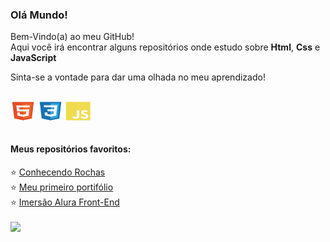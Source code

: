 <h3>Olá Mundo!</h3>
<p>Bem-Vindo(a) ao meu GitHub!<br>Aqui você irá encontrar alguns repositórios onde estudo sobre <strong>Html</strong>, <strong>Css</strong> e <strong>JavaScript</strong></p>
<p>Sinta-se a vontade para dar uma olhada no meu aprendizado!</p>

<div style="display: inline_block"><br>
  <img align="center" alt="HTML" height="30" width="40" src="https://raw.githubusercontent.com/devicons/devicon/master/icons/html5/html5-original.svg">
  <img align="center" alt="CSS" height="30" width="40" src="https://raw.githubusercontent.com/devicons/devicon/master/icons/css3/css3-original.svg">
  <img align="center" alt="Js" height="30" width="40" src="https://raw.githubusercontent.com/devicons/devicon/master/icons/javascript/javascript-plain.svg">
</div>

<div>
<br>
  <h4>Meus repositórios favoritos:</h4>
  ⭐ <a href="https://github.com/flaviaselicani/ConhecendoRochas" target="_blank">Conhecendo Rochas</a><br>
  ⭐ <a href="https://github.com/flaviaselicani/portfolio" target="_blank">Meu primeiro portifólio</a><br>
  ⭐ <a href="https://github.com/flaviaselicani/imersao-dev-setembro" target="_blank">Imersão Alura Front-End</a>
  </div>
  
<div><br>
  <a href="https://www.linkedin.com/in/flaviaselicani" target="_blank"><img src="https://img.shields.io/badge/-LinkedIn-%230077B5?style=for-the-badge&logo=linkedin&logoColor=white" target="_blank"></a>
</div>
